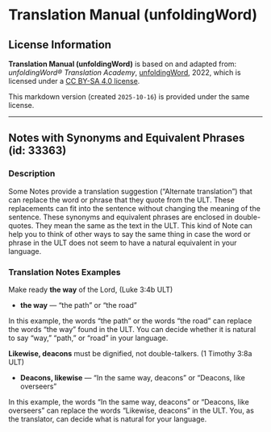 # Translation Manual (unfoldingWord)

## License Information

**Translation Manual (unfoldingWord)** is based on and adapted from: _unfoldingWord® Translation Academy_, [unfoldingWord](https://unfoldingword.org/utw), 2022, which is licensed under a [CC BY-SA 4.0 license](https://creativecommons.org/licenses/by-sa/4.0/legalcode.en).

This markdown version (created `2025-10-16`) is provided under the same license.



--------------------------------

## Notes with Synonyms and Equivalent Phrases (id: 33363)

### Description

Some Notes provide a translation suggestion (“Alternate translation”) that can replace the word or phrase that they quote from the ULT. These replacements can fit into the sentence without changing the meaning of the sentence. These synonyms and equivalent phrases are enclosed in double\-quotes. They mean the same as the text in the ULT. This kind of Note can help you to think of other ways to say the same thing in case the word or phrase in the ULT does not seem to have a natural equivalent in your language.

### Translation Notes Examples

Make ready **the way** of the Lord, (Luke 3:4b ULT)

* **the way** — “the path” or “the road”

In this example, the words “the path” or the words “the road” can replace the words “the way” found in the ULT. You can decide whether it is natural to say “way,” “path,” or “road” in your language.

**Likewise, deacons** must be dignified, not double\-talkers. (1 Timothy 3:8a ULT)

* **Deacons, likewise** — “In the same way, deacons” or “Deacons, like overseers”

In this example, the words “In the same way, deacons” or “Deacons, like overseers” can replace the words “Likewise, deacons” in the ULT. You, as the translator, can decide what is natural for your language.



